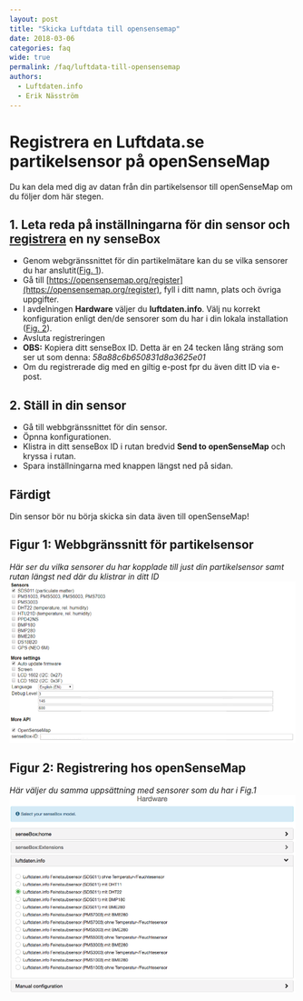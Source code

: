 ```yaml
---
layout: post
title: "Skicka Luftdata till opensensemap"
date: 2018-03-06
categories: faq
wide: true
permalink: /faq/luftdata-till-opensensemap
authors:
  - Luftdaten.info
  - Erik Näsström
---
```


# Registrera en Luftdata.se partikelsensor på openSenseMap
Du kan dela med dig av datan från din partikelsensor till openSenseMap om du följer dom här stegen.

## 1. Leta reda på inställningarna för din sensor och [registrera](https://opensensemap.org/register) en ny senseBox
- Genom webgränssnittet för din partikelmätare kan du se vilka sensorer du har anslutit([Fig. 1](#figur-1-webbgränssnitt-för-partikelsensor)).
- Gå till [https://opensensemap.org/register](https://opensensemap.org/register), fyll i ditt namn, plats och övriga uppgifter.
- I avdelningen **Hardware** väljer du **luftdaten.info**. Välj nu korrekt konfiguration enligt den/de sensorer som du har i din lokala installation ([Fig. 2](#figur-2-registrering-hos-opensensemap)).
- Avsluta registreringen
- **OBS:** Kopiera ditt senseBox ID. Detta är en 24 tecken lång sträng som ser ut som denna: *58a88c6b650831d8a3625e01*
- Om du registrerade dig med en giltig e-post fpr du även ditt ID via e-post.

## 2. Ställ in din sensor
- Gå till webbgränssnittet för din sensor.
- Öpnna konfigurationen.
- Klistra in ditt senseBox ID i rutan bredvid **Send to openSenseMap** och kryssa i rutan.
- Spara inställningarna med knappen längst ned på sidan.

## Färdigt
Din sensor bör nu börja skicka sin data även till openSenseMap!

## Figur 1: Webbgränssnitt för partikelsensor
_Här ser du vilka sensorer du har kopplade till just din partikelsensor samt rutan längst ned där du klistrar in ditt ID_<br>
<img src="/assets/luftdata_opensensemap.png"/>

## Figur 2: Registrering hos openSenseMap
_Här väljer du samma uppsättning med sensorer som du har i Fig.1_<br>
<img src="/assets/sensebox_luftdaten.png"/>
